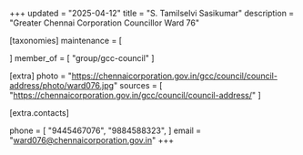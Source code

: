 +++
updated = "2025-04-12"
title = "S. Tamilselvi Sasikumar"
description = "Greater Chennai Corporation Councillor Ward 76"

[taxonomies]
maintenance = [

]
member_of = [
    "group/gcc-council"
]

[extra]
photo = "https://chennaicorporation.gov.in/gcc/council/council-address/photo/ward076.jpg"
sources = [
    "https://chennaicorporation.gov.in/gcc/council/council-address/"
]

[extra.contacts]

phone = [
    "9445467076",
    "9884588323",
    ]
email = "ward076@chennaicorporation.gov.in"
+++
